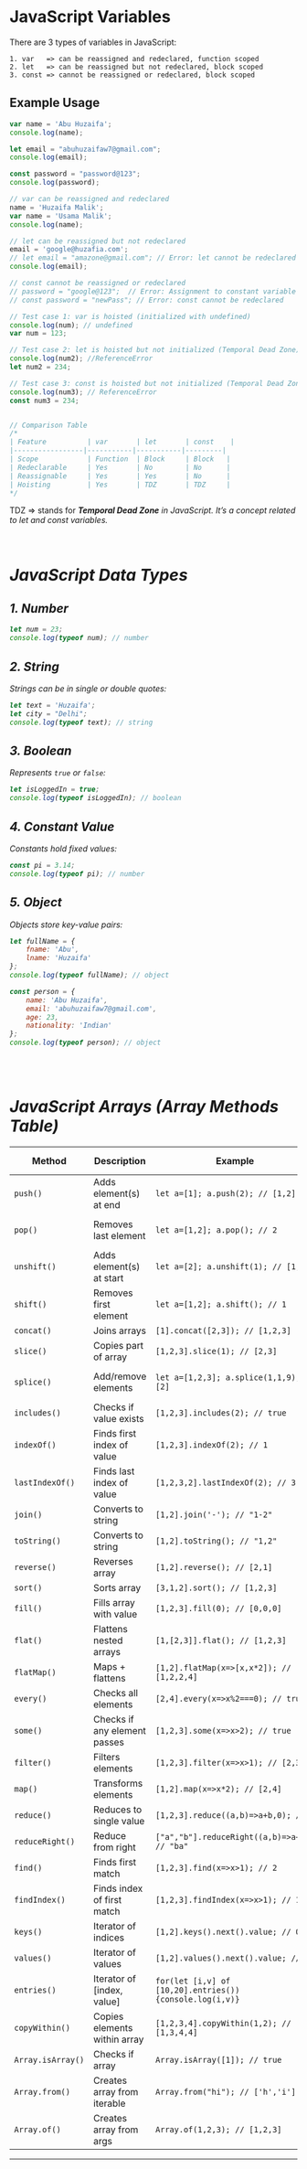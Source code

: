 


# JavaScript Variables

There are 3 types of variables in JavaScript:

```
1. var   => can be reassigned and redeclared, function scoped
2. let   => can be reassigned but not redeclared, block scoped
3. const => cannot be reassigned or redeclared, block scoped
```

## Example Usage

```javascript
var name = 'Abu Huzaifa';
console.log(name);

let email = "abuhuzaifaw7@gmail.com";
console.log(email);

const password = "password@123";
console.log(password);

// var can be reassigned and redeclared
name = 'Huzaifa Malik';
var name = 'Usama Malik';
console.log(name);

// let can be reassigned but not redeclared
email = 'google@huzafia.com';
// let email = "amazone@gmail.com"; // Error: let cannot be redeclared
console.log(email);

// const cannot be reassigned or redeclared
// password = "google@123";  // Error: Assignment to constant variable
// const password = "newPass"; // Error: const cannot be redeclared

// Test case 1: var is hoisted (initialized with undefined)
console.log(num); // undefined
var num = 123;

// Test case 2: let is hoisted but not initialized (Temporal Dead Zone)
console.log(num2); //ReferenceError
let num2 = 234;

// Test case 3: const is hoisted but not initialized (Temporal Dead Zone)
console.log(num3); // ReferenceError
const num3 = 234;


// Comparison Table
/*
| Feature          | var       | let       | const    |
|-----------------|-----------|-----------|---------|
| Scope            | Function  | Block     | Block   |
| Redeclarable     | Yes       | No        | No      |
| Reassignable     | Yes       | Yes       | No      |
| Hoisting         | Yes       | TDZ       | TDZ     |
*/


```

TDZ => stands for <em>**Temporal Dead Zone**<em> in JavaScript. It’s a concept related to let and const variables.


</br>


# JavaScript Data Types

## 1. Number
```js
let num = 23; 
console.log(typeof num); // number
````

## 2. String

Strings can be in single or double quotes:

```js
let text = 'Huzaifa'; 
let city = "Delhi";
console.log(typeof text); // string
```

## 3. Boolean

Represents `true` or `false`:

```js
let isLoggedIn = true; 
console.log(typeof isLoggedIn); // boolean
```

## 4. Constant Value

Constants hold fixed values:

```js
const pi = 3.14; 
console.log(typeof pi); // number
```

## 5. Object

Objects store key-value pairs:

```js
let fullName = { 
    fname: 'Abu', 
    lname: 'Huzaifa' 
};
console.log(typeof fullName); // object

const person = {
    name: 'Abu Huzaifa',
    email: 'abuhuzaifaw7@gmail.com',
    age: 23,
    nationality: 'Indian'
};
console.log(typeof person); // object
```

</br>
</br>




# JavaScript Arrays (Array Methods Table)


| Method            | Description                  | Example                                                 | Return Type                |
| ----------------- | ---------------------------- | ------------------------------------------------------- | -------------------------- |
| `push()`          | Adds element(s) at end       | `let a=[1]; a.push(2); // [1,2]`                        | `Number` (new length)      |
| `pop()`           | Removes last element         | `let a=[1,2]; a.pop(); // 2`                            | `Any` (removed element)    |
| `unshift()`       | Adds element(s) at start     | `let a=[2]; a.unshift(1); // [1,2]`                     | `Number` (new length)      |
| `shift()`         | Removes first element        | `let a=[1,2]; a.shift(); // 1`                          | `Any` (removed element)    |
| `concat()`        | Joins arrays                 | `[1].concat([2,3]); // [1,2,3]`                         | `Array`                    |
| `slice()`         | Copies part of array         | `[1,2,3].slice(1); // [2,3]`                            | `Array`                    |
| `splice()`        | Add/remove elements          | `let a=[1,2,3]; a.splice(1,1,9); // [2]`                | `Array` (removed elements) |
| `includes()`      | Checks if value exists       | `[1,2,3].includes(2); // true`                          | `Boolean`                  |
| `indexOf()`       | Finds first index of value   | `[1,2,3].indexOf(2); // 1`                              | `Number`                   |
| `lastIndexOf()`   | Finds last index of value    | `[1,2,3,2].lastIndexOf(2); // 3`                        | `Number`                   |
| `join()`          | Converts to string           | `[1,2].join('-'); // "1-2"`                             | `String`                   |
| `toString()`      | Converts to string           | `[1,2].toString(); // "1,2"`                            | `String`                   |
| `reverse()`       | Reverses array               | `[1,2].reverse(); // [2,1]`                             | `Array`                    |
| `sort()`          | Sorts array                  | `[3,1,2].sort(); // [1,2,3]`                            | `Array`                    |
| `fill()`          | Fills array with value       | `[1,2,3].fill(0); // [0,0,0]`                           | `Array`                    |
| `flat()`          | Flattens nested arrays       | `[1,[2,3]].flat(); // [1,2,3]`                          | `Array`                    |
| `flatMap()`       | Maps + flattens              | `[1,2].flatMap(x=>[x,x*2]); // [1,2,2,4]`               | `Array`                    |
| `every()`         | Checks all elements          | `[2,4].every(x=>x%2===0); // true`                      | `Boolean`                  |
| `some()`          | Checks if any element passes | `[1,2,3].some(x=>x>2); // true`                         | `Boolean`                  |
| `filter()`        | Filters elements             | `[1,2,3].filter(x=>x>1); // [2,3]`                      | `Array`                    |
| `map()`           | Transforms elements          | `[1,2].map(x=>x*2); // [2,4]`                           | `Array`                    |
| `reduce()`        | Reduces to single value      | `[1,2,3].reduce((a,b)=>a+b,0); // 6`                    | `Any`                      |
| `reduceRight()`   | Reduce from right            | `["a","b"].reduceRight((a,b)=>a+b); // "ba"`            | `Any`                      |
| `find()`          | Finds first match            | `[1,2,3].find(x=>x>1); // 2`                            | `Any`                      |
| `findIndex()`     | Finds index of first match   | `[1,2,3].findIndex(x=>x>1); // 1`                       | `Number`                   |
| `keys()`          | Iterator of indices          | `[1,2].keys().next().value; // 0`                       | `Iterator`                 |
| `values()`        | Iterator of values           | `[1,2].values().next().value; // 1`                     | `Iterator`                 |
| `entries()`       | Iterator of \[index, value]  | `for(let [i,v] of [10,20].entries()){console.log(i,v)}` | `Iterator`                 |
| `copyWithin()`    | Copies elements within array | `[1,2,3,4].copyWithin(1,2); // [1,3,4,4]`               | `Array`                    |
| `Array.isArray()` | Checks if array              | `Array.isArray([1]); // true`                           | `Boolean`                  |
| `Array.from()`    | Creates array from iterable  | `Array.from("hi"); // ['h','i']`                        | `Array`                    |
| `Array.of()`      | Creates array from args      | `Array.of(1,2,3); // [1,2,3]`                           | `Array`                    |

---

